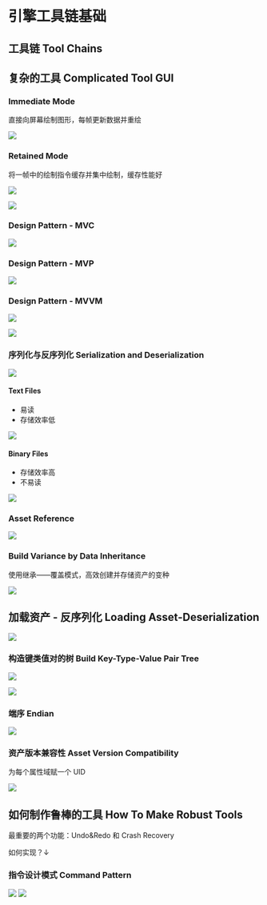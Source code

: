 # 引擎工具链基础

## 工具链 Tool Chains

## 复杂的工具 Complicated Tool GUI

### Immediate Mode

直接向屏幕绘制图形，每帧更新数据并重绘

![](attachments/Pasted%20image%2020220709233417.png)

### Retained Mode

将一帧中的绘制指令缓存并集中绘制，缓存性能好

![](attachments/Pasted%20image%2020220709233516.png)

![](attachments/Pasted%20image%2020220709233612.png)

### Design Pattern - MVC

![](attachments/Pasted%20image%2020220709233646.png)

### Design Pattern - MVP

![](attachments/Pasted%20image%2020220709233852.png)

### Design Pattern - MVVM

![](attachments/Pasted%20image%2020220709233926.png)

![](attachments/Pasted%20image%2020220709233957.png)

### 序列化与反序列化 Serialization and Deserialization

![](attachments/Pasted%20image%2020220709234317.png)

#### Text Files

- 易读
- 存储效率低

![](attachments/Pasted%20image%2020220709234844.png)

#### Binary Files

- 存储效率高
- 不易读

![](attachments/Pasted%20image%2020220709234909.png)

### Asset Reference

![](attachments/Pasted%20image%2020220709235115.png)

### Build Variance by Data Inheritance

使用继承——覆盖模式，高效创建并存储资产的变种

![](attachments/Pasted%20image%2020220709235320.png)

## 加载资产 - 反序列化 Loading Asset-Deserialization

![](attachments/Pasted%20image%2020220709235907.png)

### 构造键类值对的树 Build Key-Type-Value Pair Tree

![](attachments/Pasted%20image%2020220710000013.png)

![](attachments/Pasted%20image%2020220710000158.png)

### 端序 Endian

![](attachments/Pasted%20image%2020220710000438.png)

### 资产版本兼容性 Asset Version Compatibility

为每个属性域赋一个 UID

![](attachments/Pasted%20image%2020220710000803.png)

## 如何制作鲁棒的工具 How To Make Robust Tools

最重要的两个功能：Undo&Redo 和 Crash Recovery

如何实现？↓

### 指令设计模式 Command Pattern

![](attachments/Pasted%20image%2020220710001815.png)
![](attachments/Pasted%20image%2020220710001951.png)

